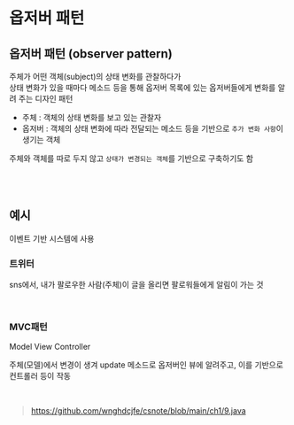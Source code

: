 # 옵저버 패턴

## 옵저버 패턴 (observer pattern)

주체가 어떤 객체(subject)의 상태 변화를 관찰하다가  
상태 변화가 있을 때마다 메소드 등을 통해 옵저버 목록에 있는 옵저버들에게 변화를 알려 주는 디자인 패턴  

* 주체 : 객체의 상태 변화를 보고 있는 관찰자  
* 옵저버 : 객체의 상태 변화에 따라 전달되는 메소드 등을 기반으로 `추가 변화 사항`이 생기는 객체

주체와 객체를 따로 두지 않고 `상태가 변경되는 객체`를 기반으로 구축하기도 함

<br><br>

## 예시

이벤트 기반 시스템에 사용

### 트위터

sns에서, 내가 팔로우한 사람(주체)이 글을 올리면 팔로워들에게 알림이 가는 것

<br>

### MVC패턴

Model View Controller

주체(모델)에서 변경이 생겨 update 메소드로 옵저버인 뷰에 알려주고, 이를 기반으로 컨트롤러 등이 작동

<br>

> https://github.com/wnghdcjfe/csnote/blob/main/ch1/9.java

